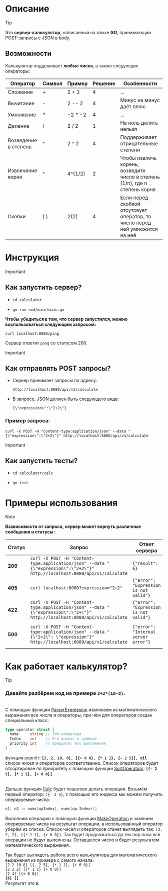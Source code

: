 # **Описание**

>[!TIP]
>Это **сервер-калькулятор,** написанный на языке **GO**, принимающий POST-запросы с JSON в body.
>
>## **Возможности**
>Калькулятор поддеживает **любые числа**, а также следующие операторы:
>
> | Оператор | Символ | Пример | Решение | Особенности |
> | -------- | ------ | ------ | ------- | ----------- |
> | Сложение | + | 2 + 2 | 4 | ... |
> | Вычитание | - | 2 -- 2 | 4 | Минус на минус даёт плюс |
> | Умножение | * | -2 * -2 | 4 | ... |
> | Деление | / | 2 / 2 | 1 | На ноль делить нельзя |
> | Возведение в степень | ^ | 2 ^ 2 | 4 | Поддерживает отрицательные степени |
> | Извлечение корня | ^ | 4^(1/2) | 2 | Чтобы извлечь корень, возведите число в степень (1/n), где n степень корня |
> | Cкобки | ( ) | 2(2) | 4 | Если перед скобкой отсутсвует оператор, то число перед ней умножится на неё |

# **Инструкция**
>[!IMPORTANT]
>## **Как запустить сервер?**
> + ```shell
>   cd calculator
>   ```
> + ```shell
>   go run cmd/main/main.go
>   ```
> **Чтобы убедиться в том, что сервер запустился, можно воспользоваться следующим запросом:**
>   ```shell
>   curl localhost:8080/ping
>   ```
> Сервер ответит `pong` со статусом 200.

> [!IMPORTANT]
>## **Как отправлять POST запросы?**
>+ Сервер принимает запросы по адресу:
>   ```shell
>   http://localhost:8080/api/v1/calculate
>   ```
>+ В запросе, JSON должен быть следующего вида:
>   ```shell
>   {\"expression\":\"2+2\"}
>   ```
>   
>### Пример запроса:
>```shell
>curl -X POST -H "Content-type:application/json" --data "{\"expression\":\"2+2\"}" http://localhost:8080/api/v1/calculate
>```

> [!IMPORTANT]
>## **Как запустить тесты?**
> + ```shell
>   cd calculator/calc
>   ```
> + ```shell
>   go test
>   ```

# **Примеры использования**
>[!NOTE]
>**Взависимости от запроса, сервер может вернуть различные сообщения и статусы:**
>
> | Статус | Запрос | Ответ сервера | Причина |
> | ---- | --------- | ------ | ------ |
> | **200** | `curl -X POST -H "Content-type:application/json" --data "{\"expression\":\"2+2\"}" http://localhost:8080/api/v1/calculate` | `{"result": 6}` | Корректный запрос |
> | **405** | `curl localhost:8080?expression="2+2"` | `{"error": "Expression is not valid"}` | Неккоректный тип запроса
> | **422** | `curl -X POST -H "Content-type:application/json" --data "{\"expression\":\"2+\"}" http://localhost:8080/api/v1/calculate` | `{"error": "Expression is not valid"}` | Неккоректное математическое выражение
> | **500** | `curl -X POST -H "Content-type:application/json" --data "{\"2+2\": \"expression"}" http://localhost:8080/api/v1/calculate` | `{"error": "Internal server error"}` | Неккоректный JSON или неизвестная ошибка

# **Как работает калькулятор?**
>[!TIP]
>### Давайте разбёрем код на примере **`2+2*(10-8)`**.
>
>\
>С помощью функции [ParserExpression](calculator/internal/pkg/parser/parser.go) извлекаем из математического выражения все числа и операторы, при чём для операторов создан специальный класс:
>```go
>type operator struct {
>	name     string // Тип оператора
>	Index    int    // Его индекс в примере
>	priority int    // Приоритет его выполнения
>}
>```
> функция вернёт: **`[2, 2, 10, 8], [{+ 0 0}, {* 1 1}, {- 2 5}], nil`** список чисел и операторов соответственно. Список операторов будет отсортирован по приоритету с помощью функции [SortOperators](calculator/internal/pkg/operator.go): **`[{- 2 5}, {* 1 1}, {+ 0 0}]`**.
>
>\
> Дальше функция [Calc](calculator/calc/calc.go) будет пошагово делать операции. Возьмём первый оператор: `[{- 2 5}`, с помощью его индекса мы можем получить оперируемые числа:
>```go
>n1, n2 := nums[opIndex], nums[op.Index+1]
>```
>Выполним операцию с помощью функции [MakeOperation](calculator/internal/pkg/operator.go) и заменим оперируемые числа на результат операции, а использованный оператор уберём из списка. Список чисел и операторов станет выглядеть так: `[2, 2, 2], [{* 1 1}, {+ 0 0}]`. Так будет продолжаться до тех пор пока все операции не будут выполнены. Оставшееся число и будет результатом математического выражения.
>
>Так будет выглядеть работа всего калькулятора для математического выражения из примера с самого начала:\
>`[2 2 10 8] [{- 2 5}, {* 1 1}, {+ 0 0}]`\
>`[2 2 2] [{* 1 1} {+ 0 0}]`\
>`[2 4] [{+ 0 0}]`\
>**`[6] []`**\
>Результат это **`6`**.

